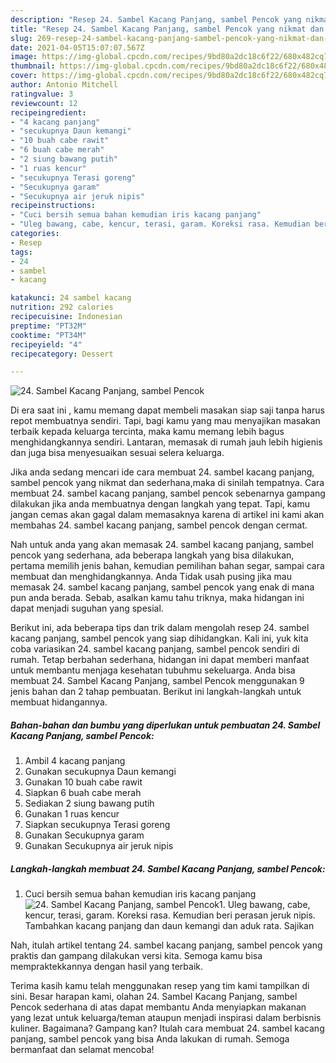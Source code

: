 ```yaml
---
description: "Resep 24. Sambel Kacang Panjang, sambel Pencok yang nikmat dan Mudah Dibuat"
title: "Resep 24. Sambel Kacang Panjang, sambel Pencok yang nikmat dan Mudah Dibuat"
slug: 269-resep-24-sambel-kacang-panjang-sambel-pencok-yang-nikmat-dan-mudah-dibuat
date: 2021-04-05T15:07:07.567Z
image: https://img-global.cpcdn.com/recipes/9bd80a2dc18c6f22/680x482cq70/24-sambel-kacang-panjang-sambel-pencok-foto-resep-utama.jpg
thumbnail: https://img-global.cpcdn.com/recipes/9bd80a2dc18c6f22/680x482cq70/24-sambel-kacang-panjang-sambel-pencok-foto-resep-utama.jpg
cover: https://img-global.cpcdn.com/recipes/9bd80a2dc18c6f22/680x482cq70/24-sambel-kacang-panjang-sambel-pencok-foto-resep-utama.jpg
author: Antonio Mitchell
ratingvalue: 3
reviewcount: 12
recipeingredient:
- "4 kacang panjang"
- "secukupnya Daun kemangi"
- "10 buah cabe rawit"
- "6 buah cabe merah"
- "2 siung bawang putih"
- "1 ruas kencur"
- "secukupnya Terasi goreng"
- "Secukupnya garam"
- "Secukupnya air jeruk nipis"
recipeinstructions:
- "Cuci bersih semua bahan kemudian iris kacang panjang"
- "Uleg bawang, cabe, kencur, terasi, garam. Koreksi rasa. Kemudian beri perasan jeruk nipis. Tambahkan kacang panjang dan daun kemangi dan aduk rata. Sajikan"
categories:
- Resep
tags:
- 24
- sambel
- kacang

katakunci: 24 sambel kacang 
nutrition: 292 calories
recipecuisine: Indonesian
preptime: "PT32M"
cooktime: "PT34M"
recipeyield: "4"
recipecategory: Dessert

---
```



![24. Sambel Kacang Panjang, sambel Pencok](https://img-global.cpcdn.com/recipes/9bd80a2dc18c6f22/680x482cq70/24-sambel-kacang-panjang-sambel-pencok-foto-resep-utama.jpg)

Di era  saat ini , kamu memang dapat membeli masakan siap saji tanpa harus repot membuatnya sendiri. Tapi, bagi kamu yang mau menyajikan masakan terbaik kepada keluarga tercinta, maka kamu memang lebih bagus menghidangkannya sendiri. Lantaran, memasak di rumah jauh lebih higienis dan juga bisa menyesuaikan sesuai selera keluarga.

Jika anda sedang mencari ide cara membuat 24. sambel kacang panjang, sambel pencok yang nikmat dan sederhana,maka di sinilah tempatnya. Cara membuat 24. sambel kacang panjang, sambel pencok  sebenarnya gampang dilakukan jika anda membuatnya dengan langkah yang tepat. Tapi, kamu jangan cemas akan gagal dalam memasaknya 
karena di artikel ini kami akan membahas 24. sambel kacang panjang, sambel pencok dengan cermat.  



Nah untuk anda yang akan memasak 24. sambel kacang panjang, sambel pencok yang sederhana, ada beberapa langkah yang bisa dilakukan, pertama memilih jenis bahan, kemudian pemilihan bahan segar, sampai cara membuat dan menghidangkannya. Anda Tidak usah pusing jika mau memasak 24. sambel kacang panjang, sambel pencok yang enak di mana pun anda berada. Sebab, asalkan kamu  tahu triknya, maka hidangan ini dapat menjadi suguhan yang spesial.

Berikut ini, ada beberapa tips dan trik dalam mengolah resep 24. sambel kacang panjang, sambel pencok yang siap dihidangkan. Kali ini, yuk kita coba variasikan 24. sambel kacang panjang, sambel pencok sendiri di rumah. Tetap berbahan sederhana, hidangan ini dapat memberi manfaat untuk membantu menjaga kesehatan tubuhmu sekeluarga. Anda bisa membuat 24. Sambel Kacang Panjang, sambel Pencok menggunakan 9 jenis bahan dan 2 tahap pembuatan. Berikut ini langkah-langkah untuk membuat hidangannya.

<!--inarticleads1-->

##### Bahan-bahan dan bumbu yang diperlukan untuk pembuatan 24. Sambel Kacang Panjang, sambel Pencok:

1. Ambil 4 kacang panjang
1. Gunakan secukupnya Daun kemangi
1. Gunakan 10 buah cabe rawit
1. Siapkan 6 buah cabe merah
1. Sediakan 2 siung bawang putih
1. Gunakan 1 ruas kencur
1. Siapkan secukupnya Terasi goreng
1. Gunakan Secukupnya garam
1. Gunakan Secukupnya air jeruk nipis




<!--inarticleads2-->

##### Langkah-langkah membuat 24. Sambel Kacang Panjang, sambel Pencok:

1. Cuci bersih semua bahan kemudian iris kacang panjang
<img src="https://img-global.cpcdn.com/steps/c08843f42ab18042/160x128cq70/24-sambel-kacang-panjang-sambel-pencok-langkah-memasak-1-foto.jpg" alt="24. Sambel Kacang Panjang, sambel Pencok">1. Uleg bawang, cabe, kencur, terasi, garam. Koreksi rasa. Kemudian beri perasan jeruk nipis. Tambahkan kacang panjang dan daun kemangi dan aduk rata. Sajikan




Nah, itulah artikel tentang  24. sambel kacang panjang, sambel pencok  yang praktis dan gampang dilakukan versi kita. Semoga kamu bisa mempraktekkannya dengan hasil yang terbaik. 

Terima kasih kamu telah menggunakan resep yang tim kami tampilkan di sini. Besar harapan kami, olahan  24. Sambel Kacang Panjang, sambel Pencok sederhana di atas dapat membantu Anda menyiapkan makanan yang lezat untuk keluarga/teman ataupun menjadi inspirasi dalam berbisnis kuliner. Bagaimana? Gampang kan? Itulah cara membuat 24. sambel kacang panjang, sambel pencok yang bisa Anda lakukan di rumah. Semoga bermanfaat dan selamat mencoba!

